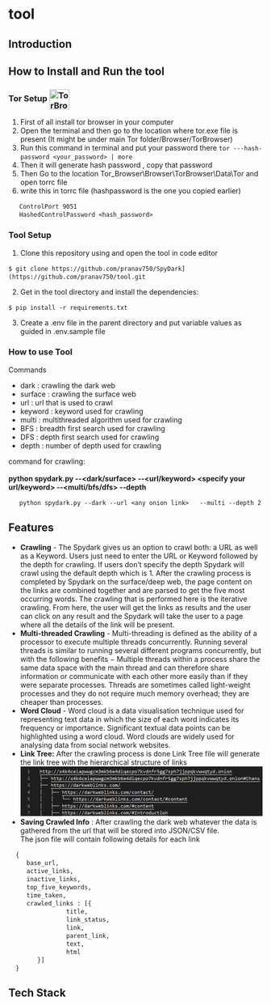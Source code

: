 # tool

## Introduction


## How to Install and Run the tool
### Tor Setup <img src="https://upload.wikimedia.org/wikipedia/commons/c/c9/Tor_Browser_icon.svg" height="40" width="40" align='center' title="TorBrowser">
        

1) First of all install tor browser in your computer 
2) Open the terminal and then go to the location where tor.exe file is present (It might be under main Tor folder/Browser/TorBrowser)
3) Run this command in terminal and put your password there ``` tor ---hash-password <your_password> | more ```
4) Then it will generate hash password , copy that password 
5) Then Go to the location Tor_Browser\Browser\TorBrowser\Data\Tor and open torrc file
6) write this in torrc file (hashpassword is the one you copied earlier)
```
   ControlPort 9051 
   HashedControlPassword <hash_password>
```


### Tool Setup
1) Clone this repository using and open the tool in code editor
```
$ git clone https://github.com/pranav750/SpyDark](https://github.com/pranav750/tool.git
```
2) Get in the tool directory and install the dependencies:
```
$ pip install -r requirements.txt
```
3) Create a .env file in the parent directory and put variable values as guided in .env.sample file

### How to use Tool

Commands
<ul>
   <li>dark :  crawling the dark web</li>
   <li>surface : crawling the surface web</li>
   <li>url : url that is used to crawl</li>
   <li>keyword : keyword used for crawling </li>
   <li>multi : multithreaded algorithm used for crawling</li>
   <li>BFS : breadth first search used for crawling</li>
   <li>DFS : depth first search used for crawling</li>
   <li>depth : number of depth used for crawling</li>
 </ul>
  
command for crawling:
<br>
<br>
 <strong>python spydark.py --<dark/surface> --<url/keyword> <specify your url/keyword> --<multi/bfs/dfs> --depth <specify your depth>  </strong>   

```
   python spydark.py --dark --url <any onion link>   --multi --depth 2     
```
        
        
 ## Features
<ul>
<li><strong>Crawling</strong> - The Spydark gives us an option to crawl both: a URL as well as a Keyword. Users just need to enter the URL or Keyword followed by the depth for crawling. If users don’t specify the depth Spydark will crawl using the default depth which is 1. After the crawling process is completed by Spydark on the surface/deep web, the page content on the links are combined together and are parsed to get the five most occurring words. The crawling that is performed here is the iterative crawling. From here, the user will get the links as results and the user can click on any result and the Spydark will take the user to a page where all the details of the link will be present.</li>
<li><strong>Multi-threaded Crawling</strong> - Multi-threading is defined as the ability of a processor to execute multiple threads concurrently. Running several threads is similar to running several different programs concurrently, but with the following benefits −
Multiple threads within a process share the same data space with the main thread and can therefore share information or communicate with each other more easily than if they were separate processes.
Threads are sometimes called light-weight processes and they do not require much memory overhead; they are cheaper than processes.</li>
<li><strong>Word Cloud</strong> - Word cloud is a data visualisation technique used for representing text data in which the size of each word indicates its frequency or importance. Significant textual data points can be highlighted using a word cloud. Word clouds are widely used for analysing data from social network websites.</li>
<li><strong>Link Tree:</strong> After the crawling process is done Link Tree file will generate the link tree with the hierarchical structure of links</li>
        <img src="LinkTree.png"/>
        
<li><strong>Saving Crawled Info</strong> : After crawling the dark web whatever the data is gathered from the url that will be stored into JSON/CSV file. <br>
  The json file will contain following details for each link  <br> 
 </li>
</ul>
   
```
  {
     base_url,
     active_links,
     inactive_links,
     top_five_keywords,
     time_taken,
     crawled_links : [{
                title,
                link_status,
                link,
                parent_link,
                text,
                html
        }]
  }
```
    
## Tech Stack
        
        
